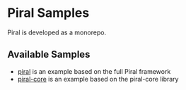 # Piral Samples

Piral is developed as a monorepo.

## Available Samples

- [piral](./piral/README.md) is an example based on the full Piral framework
- [piral-core](./piral-core/README.md) is an example based on the piral-core library
